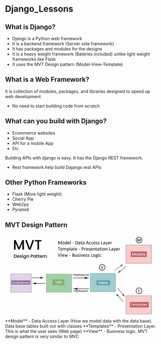 # Django_Lessons

## What is Django?

- Django is a Python web framework
- It is a backend framework (Server side framework)
- It has packages and modules for the designs
- It is a heavy weight framework (Bateries included) unlike light weight frameworks like Flask
- It uses the MVT Design pattern (Model-View-Template)

## What is a Web Framework?

It is collection of modules, packages, and libraries designed to speed up web development

- No need to start building code from scratch

## What can you build with Django?

- Ecommerce websites
- Social App
- API for a mobile App
- Etc

Building APIs with django is easy. It has the Django REST framework.

- Rest framework help build Dajango rest APIs

## Other Python Frameworks

- Flask (More light weight)
- Cherry Pie
- Web2py
- Pyramid

## MVT Design Pattern

<img src="Resources/Mvt.png" alt= "MVT Design Pattern" width="500" text-align="center" />
**Model** - Data Access Layer (How we model data with the data base). Data base tables built out with classes
**Templates** - Presentation Layer. This is what the user sees (Web page)
**View** - Business logic.
MVT design pattern is very similar to MVC
